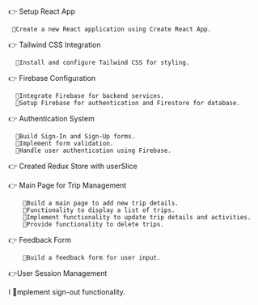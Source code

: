 👉 Setup React App

     🎯Create a new React application using Create React App.

👉 Tailwind CSS Integration

      🎯Install and configure Tailwind CSS for styling.

👉 Firebase Configuration

      🎯Integrate Firebase for backend services.
      🎯Setup Firebase for authentication and Firestore for database.

👉 Authentication System

      🎯Build Sign-In and Sign-Up forms.
      🎯Implement form validation.
      🎯Handle user authentication using Firebase.
      
👉 Created Redux Store with userSlice

👉 Main Page for Trip Management

        🎯Build a main page to add new trip details.
        🎯Functionality to display a list of trips.
        🎯Implement functionality to update trip details and activities.
        🎯Provide functionality to delete trips.

👉 Feedback Form

        🎯Build a feedback form for user input.

👉User Session Management

I       🎯mplement sign-out functionality.

